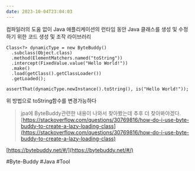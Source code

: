 ```yaml
---
date: 2023-10-04T23:04:03
---
```

컴파일러의 도움 없이 Java 애플리케이션의 런타임 동안 Java 클래스를 생성 및 수정하기 위한 코드 생성 및 조작 라이브러리

```
Class<?> dynamicType = new ByteBuddy()
  .subclass(Object.class)
  .method(ElementMatchers.named("toString"))
  .intercept(FixedValue.value("Hello World!"))
  .make()
  .load(getClass().getClassLoader())
  .getLoaded();
 
assertThat(dynamicType.newInstance().toString(), is("Hello World!"));
```

위 방법으로 toString함수를 변경가능하다

> jpa에 ByteBuddy관련한 내용이 나와서 찾아봤는데 추후 더 찾아봐야겠다.  
> [https://stackoverflow.com/questions/30769816/how-do-i-use-byte-buddy-to-create-a-lazy-loading-class](https://stackoverflow.com/questions/30769816/how-do-i-use-byte-buddy-to-create-a-lazy-loading-class)

[https://bytebuddy.net/#/](https://bytebuddy.net/#/)

#Byte-Buddy
#Java 
#Tool 